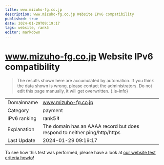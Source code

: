 ```yaml
---
title: www.mizuho-fg.co.jp
description: www.mizuho-fg.co.jp Website IPv6 compatibility
published: true
date: 2024-01-29T09:19:17
tags: website, rank5
editor: markdown
---
```


# www.mizuho-fg.co.jp Website IPv6 compatibility

> The results shown here are accumulated by automation. If you think the data shown is wrong, please contact the administrators. 
> Do not edit this page manually, it will get overwritten.
{.is-info}


|   |   |
| - | - |
| Domainname | www.mizuho-fg.co.jp
| Category | payment |
| IPv6 ranking | rank5 :arrow_double_down: |
| Explanation | The domain has an AAAA record but does respond to neither ping/http/https |
| Last Update | 2024-01-29 09:19:17 |

To see how this test was performed, please have a look at [our website test criteria howto](/howto/testcriteria/website)!

